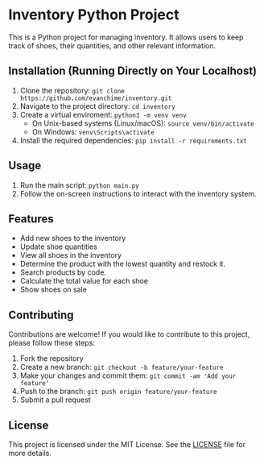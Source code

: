 # Inventory Python Project

This is a Python project for managing inventory. It allows users to keep track of shoes, their quantities, and other relevant information.

## Installation (Running Directly on Your Localhost)

1. Clone the repository: `git clone https://github.com/evanchime/inventory.git`
2. Navigate to the project directory: `cd inventory`
3. Create a virtual enviroment: `python3 -m venv venv` 
   - On Unix-based systems (Linux/macOS): `source venv/bin/activate`
   - On Windows: `venv\Scripts\activate`
4. Install the required dependencies: `pip install -r requirements.txt`

## Usage

1. Run the main script: `python main.py`
2. Follow the on-screen instructions to interact with the inventory system.

## Features

- Add new shoes to the inventory
- Update shoe quantities
- View all shoes in the inventory
- Determine the product with the lowest quantity and restock it.
- Search products by code.
- Calculate the total value for each shoe
- Show shoes on sale

## Contributing

Contributions are welcome! If you would like to contribute to this project, please follow these steps:

1. Fork the repository
2. Create a new branch: `git checkout -b feature/your-feature`
3. Make your changes and commit them: `git commit -am 'Add your feature'`
4. Push to the branch: `git push origin feature/your-feature`
5. Submit a pull request

## License

This project is licensed under the MIT License. See the [LICENSE](LICENSE.md) file for more details.
